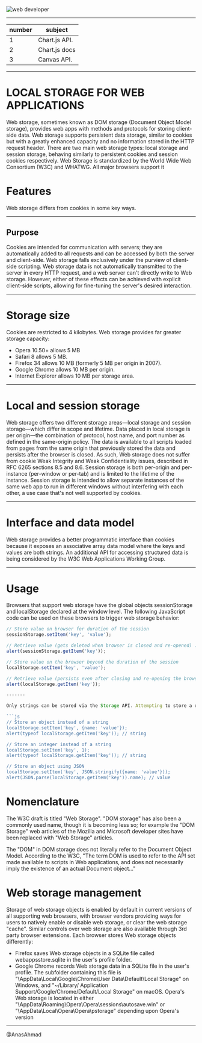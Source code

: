 
![web developer](http://coderoo.com.au/blog/wp-content/uploads/2018/02/web.jpg)

----

| number      | subject |
| ----------- | ----------- |
| 1   |Chart.js API.|
| 2   |Chart.js docs|
| 3   |Canvas API.|

----

# LOCAL STORAGE FOR WEB APPLICATIONS

Web storage, sometimes known as DOM storage (Document Object Model storage),
provides web apps with methods and protocols for storing client-side data. Web storage supports persistent
data storage, similar to cookies but with a greatly enhanced capacity and no information stored in the HTTP
request header. There are two main web storage types: local storage and session storage, behaving similarly
to persistent cookies and session cookies respectively. Web Storage is standardized by the World Wide Web
Consortium (W3C) and WHATWG. All major browsers support it

# Features

Web storage differs from cookies in some key ways.

-------

## Purpose

Cookies are intended for communication with servers; they are automatically added to all requests and can be accessed by both the server and client-side. Web storage falls exclusively under the purview of client-side scripting. Web storage data is not automatically transmitted to the server in every HTTP request, and a web server can't directly write to Web storage. However, either of these effects can be achieved with explicit client-side scripts, allowing for fine-tuning the server's desired interaction.

-------

# Storage size

Cookies are restricted to 4 kilobytes. Web storage provides far greater storage capacity:

* Opera 10.50+ allows 5 MB
* Safari 8 allows 5 MB.
* Firefox 34 allows 10 MB (formerly 5 MB per origin in 2007).
* Google Chrome allows 10 MB per origin.
* Internet Explorer allows 10 MB per storage area.

------

# Local and session storage

Web storage offers two different storage areas—local storage and session storage—which differ in scope and lifetime. Data placed in local storage is per origin—the combination of protocol, host name, and port number as defined in the same-origin policy. The data is available to all scripts loaded from pages from the same origin that previously stored the data and persists after the browser is closed. As such, Web storage does not suffer from cookie Weak Integrity and Weak Confidentiality issues, described in RFC 6265 sections 8.5 and 8.6. Session storage is both per-origin and per-instance (per-window or per-tab) and is limited to the lifetime of the instance. Session storage is intended to allow separate instances of the same web app to run in different windows without interfering with each other, a use case that's not well supported by cookies.

------

# Interface and data model

Web storage provides a better programmatic interface than cookies because it exposes an associative array data model where the keys and values are both strings. An additional API for accessing structured data is being considered by the W3C Web Applications Working Group.

------

# Usage

Browsers that support web storage have the global objects sessionStorage and localStorage declared at the window level. The following JavaScript code can be used on these browsers to trigger web storage behavior:

```js
// Store value on browser for duration of the session
sessionStorage.setItem('key', 'value');

// Retrieve value (gets deleted when browser is closed and re-opened) ...
alert(sessionStorage.getItem('key'));

// Store value on the browser beyond the duration of the session
localStorage.setItem('key', 'value');

// Retrieve value (persists even after closing and re-opening the browser)
alert(localStorage.getItem('key'));

-------

Only strings can be stored via the Storage API. Attempting to store a different data type will result in an automatic conversion into a string in most browsers. Conversion into JSON, however, allows for effective storage of JavaScript objects.

```js
// Store an object instead of a string
localStorage.setItem('key', {name: 'value'});
alert(typeof localStorage.getItem('key')); // string

// Store an integer instead of a string
localStorage.setItem('key', 1);
alert(typeof localStorage.getItem('key')); // string

// Store an object using JSON
localStorage.setItem('key', JSON.stringify({name: 'value'}));
alert(JSON.parse(localStorage.getItem('key')).name); // value
```

# Nomenclature

The W3C draft is titled "Web Storage". "DOM storage" has also been a commonly used name, though it is becoming less so; for example the "DOM Storage" web articles of the Mozilla and Microsoft developer sites have been replaced with "Web Storage" articles.

The "DOM" in DOM storage does not literally refer to the Document Object Model. According to the W3C, "The term DOM is used to refer to the API set made available to scripts in Web applications, and does not necessarily imply the existence of an actual Document object..."

# Web storage management

Storage of web storage objects is enabled by default in current versions of all supporting web browsers, with browser vendors providing ways for users to natively enable or disable web storage, or clear the web storage "cache". Similar controls over web storage are also available through 3rd party browser extensions. Each browser stores Web storage objects differently:

* Firefox saves Web storage objects in a SQLite file called webappsstore.sqlite in the user's profile folder.
* Google Chrome records Web storage data in a SQLite file in the user's profile. The subfolder containing this file is "\AppData\Local\Google\Chrome\User Data\Default\Local Storage" on Windows, and "~/Library/ Application Support/Google/Chrome/Default/Local Storage" on macOS.
Opera's Web storage is located in either "\AppData\Roaming\Opera\Opera\sessions\autosave.win" or "\AppData\Local\Opera\Opera\pstorage" depending upon Opera's version

-------

@AnasAhmad